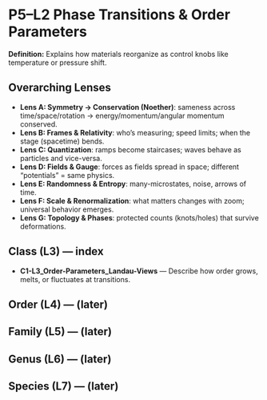 # P5–L2 Phase Transitions & Order Parameters
**Definition:** Explains how materials reorganize as control knobs like temperature or pressure shift.

## Overarching Lenses

- **Lens A: Symmetry -> Conservation (Noether)**: sameness across time/space/rotation → energy/momentum/angular momentum conserved.
- **Lens B: Frames & Relativity**: who’s measuring; speed limits; when the stage (spacetime) bends.
- **Lens C: Quantization**: ramps become staircases; waves behave as particles and vice-versa.
- **Lens D: Fields & Gauge**: forces as fields spread in space; different “potentials” = same physics.
- **Lens E: Randomness & Entropy**: many-microstates, noise, arrows of time.
- **Lens F: Scale & Renormalization**: what matters changes with zoom; universal behavior emerges.
- **Lens G: Topology & Phases**: protected counts (knots/holes) that survive deformations.

## Class (L3) — index
- **C1-L3_Order-Parameters_Landau-Views** — Describe how order grows, melts, or fluctuates at transitions.

## Order (L4) — (later)

## Family (L5) — (later)

## Genus (L6) — (later)

## Species (L7) — (later)
